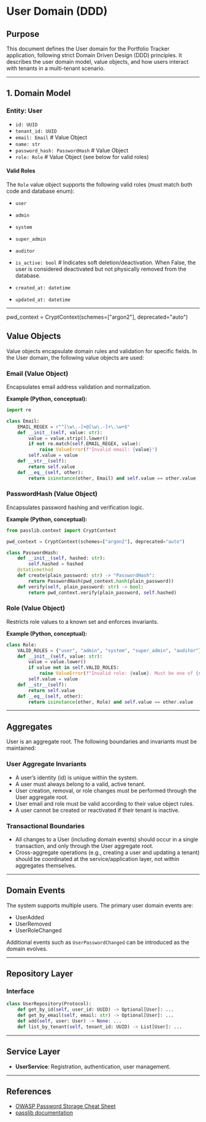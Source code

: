 # User Domain (DDD)

## Purpose
This document defines the User domain for the Portfolio Tracker application, following strict Domain Driven Design (DDD) principles. It describes the user domain model, value objects, and how users interact with tenants in a multi-tenant scenario.

---

## 1. Domain Model


### Entity: User
- `id: UUID`
- `tenant_id: UUID`
- `email: Email`  # Value Object
- `name: str`
- `password_hash: PasswordHash`  # Value Object
- `role: Role`  # Value Object (see below for valid roles)

#### Valid Roles
The `Role` value object supports the following valid roles (must match both code and database enum):

- `user`
- `admin`
- `system`
- `super_admin`
- `auditor`

- `is_active: bool`  # Indicates soft deletion/deactivation. When False, the user is considered deactivated but not physically removed from the database.
- `created_at: datetime`
- `updated_at: datetime`

---

pwd_context = CryptContext(schemes=["argon2"], deprecated="auto")

## Value Objects

Value objects encapsulate domain rules and validation for specific fields. In the User domain, the following value objects are used:

### Email (Value Object)
Encapsulates email address validation and normalization.

**Example (Python, conceptual):**
```python
import re

class Email:
    EMAIL_REGEX = r"^[\w\.-]+@[\w\.-]+\.\w+$"
    def __init__(self, value: str):
        value = value.strip().lower()
        if not re.match(self.EMAIL_REGEX, value):
            raise ValueError(f"Invalid email: {value}")
        self.value = value
    def __str__(self):
        return self.value
    def __eq__(self, other):
        return isinstance(other, Email) and self.value == other.value
```

### PasswordHash (Value Object)
Encapsulates password hashing and verification logic.

**Example (Python, conceptual):**
```python
from passlib.context import CryptContext

pwd_context = CryptContext(schemes=["argon2"], deprecated="auto")

class PasswordHash:
    def __init__(self, hashed: str):
        self.hashed = hashed
    @staticmethod
    def create(plain_password: str) -> "PasswordHash":
        return PasswordHash(pwd_context.hash(plain_password))
    def verify(self, plain_password: str) -> bool:
        return pwd_context.verify(plain_password, self.hashed)
```

### Role (Value Object)
Restricts role values to a known set and enforces invariants.

**Example (Python, conceptual):**
```python
class Role:
    VALID_ROLES = {"user", "admin", "system", "super_admin", "auditor"}
    def __init__(self, value: str):
        value = value.lower()
        if value not in self.VALID_ROLES:
            raise ValueError(f"Invalid role: {value}. Must be one of {self.VALID_ROLES}")
        self.value = value
    def __str__(self):
        return self.value
    def __eq__(self, other):
        return isinstance(other, Role) and self.value == other.value
```

---


## Aggregates

User is an aggregate root. The following boundaries and invariants must be maintained:

### User Aggregate Invariants
- A user’s identity (id) is unique within the system.
- A user must always belong to a valid, active tenant.
- User creation, removal, or role changes must be performed through the User aggregate root.
- User email and role must be valid according to their value object rules.
- A user cannot be created or reactivated if their tenant is inactive.

### Transactional Boundaries
- All changes to a User (including domain events) should occur in a single transaction, and only through the User aggregate root.
- Cross-aggregate operations (e.g., creating a user and updating a tenant) should be coordinated at the service/application layer, not within aggregates themselves.

---


## Domain Events

The system supports multiple users. The primary user domain events are:

- UserAdded
- UserRemoved
- UserRoleChanged

Additional events such as `UserPasswordChanged` can be introduced as the domain evolves.

---

## Repository Layer

### Interface
```python
class UserRepository(Protocol):
    def get_by_id(self, user_id: UUID) -> Optional[User]: ...
    def get_by_email(self, email: str) -> Optional[User]: ...
    def add(self, user: User) -> None: ...
    def list_by_tenant(self, tenant_id: UUID) -> List[User]: ...
```

---

## Service Layer

- **UserService**: Registration, authentication, user management.

---

## References
- [OWASP Password Storage Cheat Sheet](https://cheatsheetseries.owasp.org/cheatsheets/Password_Storage_Cheat_Sheet.html)
- [passlib documentation](https://passlib.readthedocs.io/en/stable/)
